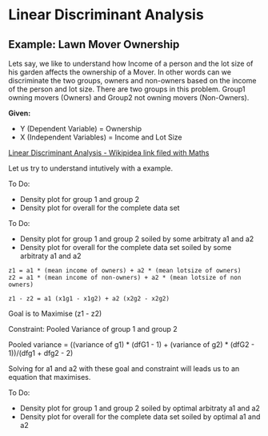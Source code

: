 # Linear Discriminant Analysis

## Example: Lawn Mover Ownership

Lets say, we like to understand how Income of a person and the lot size of his garden affects the ownership of a Mover. In other words can we discriminate the two groups, owners and non-owners based on the income of the person and lot size.
There are two groups in this problem. Group1 owning movers (Owners) and Group2 not owning movers (Non-Owners).

**Given:**

* Y (Dependent Variable) = Ownership
* X (Independent Variables) = Income and Lot Size

[Linear Discriminant Analysis - Wikipidea link filed with Maths](https://en.wikipedia.org/wiki/Linear_discriminant_analysis)

Let us try to understand intutively with a example.

To Do: 
- Density plot for group 1 and group 2
- Density plot for overall for the complete data set

To Do:
- Density plot for group 1 and group 2 soiled by some arbitraty a1 and a2
- Density plot for overall for the complete data set soiled by some arbitraty a1 and a2

```
z1 = a1 * (mean income of owners) + a2 * (mean lotsize of owners)
z2 = a1 * (mean income of non-owners) + a2 * (mean lotsize of non owners)

z1 - z2 = a1 (x1g1 - x1g2) + a2 (x2g2 - x2g2)
```

Goal is to Maximise (z1 - z2)

Constraint: Pooled Variance of group 1 and group 2

Pooled variance = ((variance of g1) * (dfG1 - 1) + (variance of g2) * (dfG2 - 1))/(dfg1 + dfg2 - 2)

Solving for a1 and a2 with these goal and constraint will leads us to an equation that maximises.

To Do:
- Density plot for group 1 and group 2 soiled by optimal arbitraty a1 and a2
- Density plot for overall for the complete data set soiled by optimal a1 and a2


